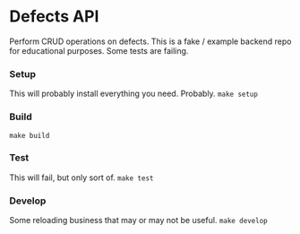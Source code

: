 # Defects API
Perform CRUD operations on defects. This is a fake / example backend repo for educational purposes. Some tests are failing.

### Setup
This will probably install everything you need. Probably.
`make setup`

### Build
`make build`

### Test
This will fail, but only sort of.
`make test`

### Develop
Some reloading business that may or may not be useful.
`make develop`